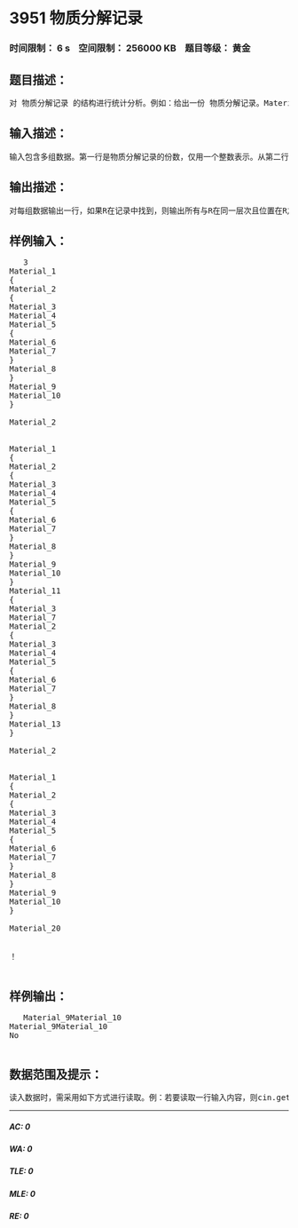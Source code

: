 # 3951 物质分解记录   
### 时间限制： 6 s&nbsp;&nbsp;&nbsp;&nbsp;空间限制： 256000 KB&nbsp;&nbsp;&nbsp;&nbsp;题目等级： 黄金  
## 题目描述：  

<pre>
对 物质分解记录 的结构进行统计分析。例如：给出一份 物质分解记录。Material_1{Material_2{Material_3Material_4Material_5{Material_6Material_7}Material_8}Material_9Material_10}Material_11{Material_3Material_7Material_2{Material_3Material_4Material_5{Material_6Material_7}Material_8}Material_13}上述记录的含义是，Material_1分解为 Material_2、Material_9和Material_10，Material_2又分解为Material_3、Material_4、Material_5和Material_8。以此类推，大括号外书写特定物质名称，括号内表示此特定物质分解出来的子物质名称，每个子物质还可再分解。现输入一个物质名称R，要求输出所有和物质R在记录中属于同一层次且位置在R之后的物质名称。比如R=“Material_1” ，则应该输出“Material_11”；比如R=“Material_9” ，则应该输出“Material_10”如果R在代码中出现了多次，则以其第一次出现为准，即仅输出与第一次出现的R属于同一层次且位置在R之后的语句内容。比如R=“Material_2” ，则应该输出Material_9Material_10
</pre>
  
  
## 输入描述：  

<pre>
输入包含多组数据。第一行是物质分解记录的份数，仅用一个整数表示。从第二行开始，每组数据包括 物质分解记录 和 所需查找的物质R 两部分，物质分解记录样式如描述中所示，R的内容和物质分解记录之间有一行空行，下一份记录与上一个R之间有两行空行。若输入！则表示输入结束。为简单起见，物质分解记录中每一行的内容为“{”或者“}”或者一个物质名称，不会有其他情况（比如空行）出现。同时每行文字前不会有任何缩进。物质名称是英文字母、数字和下划线组成的字符串。
</pre>
  
  
## 输出描述：  

<pre>
对每组数据输出一行，如果R在记录中找到，则输出所有与R在同一层次且位置在R之后的物质名称，名称之间无需添加空格，紧密连接即可；否则输出No。若R是其所在层次中最后一个物质，则输出"",即输出一个空字符。
</pre>
  
  
## 样例输入：  

<pre>
   3
Material_1
{
Material_2
{
Material_3
Material_4
Material_5
{
Material_6
Material_7
}
Material_8
}
Material_9
Material_10
}

Material_2


Material_1
{
Material_2
{
Material_3
Material_4
Material_5
{
Material_6
Material_7
}
Material_8
}
Material_9
Material_10
}
Material_11
{
Material_3
Material_7
Material_2
{
Material_3
Material_4
Material_5
{
Material_6
Material_7
}
Material_8
}
Material_13
}

Material_2


Material_1
{
Material_2
{
Material_3
Material_4
Material_5
{
Material_6
Material_7
}
Material_8
}
Material_9
Material_10
}

Material_20


！  

</pre>
  
  
## 样例输出：  

<pre>
   Material_9Material_10
Material_9Material_10
No  

</pre>
  
  
## 数据范围及提示：  

<pre>
读入数据时，需采用如下方式进行读取。例：若要读取一行输入内容，则cin.getline(line, lineSize, '\n');sscanf(line, "%s", tmp);其中line和tmp为数组指针，类型为char* ，linesize为line所指向的数组的规模，为int型。所需读取的内容最终是存储在tmp数组中。之后如需对读取的内容进行操作，就对tmp进行操作即可，读到空行时tmp长度即为0。采用其他方法读取可能会出现WA以及RE，TLE。
</pre>
  
  
***  

##### AC: 0  
##### WA: 0  
##### TLE: 0  
##### MLE: 0  
##### RE: 0  
